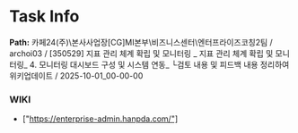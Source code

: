 # Task Info

**Path:** 카페24(주)\본사사업장\[CG]MI본부\비즈니스센터\엔터프라이즈코칭2팀 / archoi03 / [350529] 지표 관리 체계 확립 및 모니터링 _ 지표 관리 체계 확립 및 모니터링_ 4. 모니터링 대시보드 구성 및 시스템 연동_ └검토 내용 및 피드백 내용 정리하여 위키업데이트 / 2025-10-01_00-00-00

### WIKI
- ["https://enterprise-admin.hanpda.com/"]

